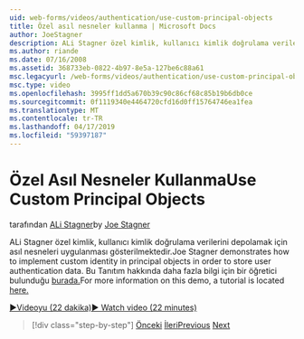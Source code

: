 ```yaml
---
uid: web-forms/videos/authentication/use-custom-principal-objects
title: Özel asıl nesneler kullanma | Microsoft Docs
author: JoeStagner
description: ALi Stagner özel kimlik, kullanıcı kimlik doğrulama verilerini depolamak için asıl nesneleri uygulanması gösterilmektedir. Bu Tanıtım hakkında daha fazla bilgi...
ms.author: riande
ms.date: 07/16/2008
ms.assetid: 368733eb-0822-4b97-8e5a-127be6c88a61
msc.legacyurl: /web-forms/videos/authentication/use-custom-principal-objects
msc.type: video
ms.openlocfilehash: 3995ff1dd5a670b39c90c86cf68c85b19b6db0ce
ms.sourcegitcommit: 0f1119340e4464720cfd16d0ff15764746ea1fea
ms.translationtype: MT
ms.contentlocale: tr-TR
ms.lasthandoff: 04/17/2019
ms.locfileid: "59397187"
---
```

# <a name="use-custom-principal-objects"></a><span data-ttu-id="0f5fa-104">Özel Asıl Nesneler Kullanma</span><span class="sxs-lookup"><span data-stu-id="0f5fa-104">Use Custom Principal Objects</span></span>

<span data-ttu-id="0f5fa-105">tarafından [ALi Stagner](https://github.com/JoeStagner)</span><span class="sxs-lookup"><span data-stu-id="0f5fa-105">by [Joe Stagner](https://github.com/JoeStagner)</span></span>

<span data-ttu-id="0f5fa-106">ALi Stagner özel kimlik, kullanıcı kimlik doğrulama verilerini depolamak için asıl nesneleri uygulanması gösterilmektedir.</span><span class="sxs-lookup"><span data-stu-id="0f5fa-106">Joe Stagner demonstrates how to implement custom identity in principal objects in order to store user authentication data.</span></span> <span data-ttu-id="0f5fa-107">Bu Tanıtım hakkında daha fazla bilgi için bir öğretici bulunduğu [burada.](../../overview/older-versions-security/introduction/forms-authentication-configuration-and-advanced-topics-vb.md)</span><span class="sxs-lookup"><span data-stu-id="0f5fa-107">For more information on this demo, a tutorial is located [here.](../../overview/older-versions-security/introduction/forms-authentication-configuration-and-advanced-topics-vb.md)</span></span>

[<span data-ttu-id="0f5fa-108">&#9654;Videoyu (22 dakika)</span><span class="sxs-lookup"><span data-stu-id="0f5fa-108">&#9654; Watch video (22 minutes)</span></span>](https://channel9.msdn.com/Blogs/ASP-NET-Site-Videos/use-custom-principal-objects)

> [!div class="step-by-step"]
> <span data-ttu-id="0f5fa-109">[Önceki](add-custom-data-to-the-authentication-method.md)
> [İleri](understanding-aspnet-memberships.md)</span><span class="sxs-lookup"><span data-stu-id="0f5fa-109">[Previous](add-custom-data-to-the-authentication-method.md)
[Next](understanding-aspnet-memberships.md)</span></span>
